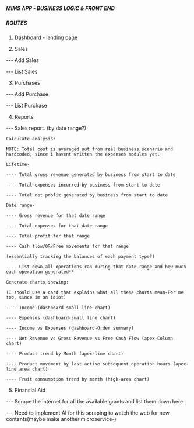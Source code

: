 ##### MIMS APP - BUSINESS LOGIC & FRONT END #####

##### ROUTES #####

1. Dashboard - landing page

2. Sales

--- Add Sales

--- List Sales

3. Purchases

--- Add Purchase

--- List Purchase

4. Reports

--- Sales report. (by date range?)

    Calculate analysis:

    NOTE: Total cost is averaged out from real business scenario and hardcoded, since i havent written the expenses modules yet.
    
    Lifetime-

    ---- Total gross revenue generated by business from start to date

    ---- Total expenses incurred by business from start to date

    ---- Total net profit generated by business from start to date

    Date range-

    ---- Gross revenue for that date range

    ---- Total expenses for that date range

    ---- Total profit for that range

    ---- Cash flow/QR/Free movements for that range

    (essentially tracking the balances of each payment type?)

    ---- List down all operations ran during that date range and how much each operation generated**
    
    Generate charts showing:

    (I should use a card that explains what all these charts mean-For me too, since im an idiot)

    ---- Income (dashboard-small line chart)

    ---- Expenses (dashboard-small line chart)

    ---- Income vs Expenses (dashboard-Order summary)

    ---- Net Revenue vs Gross Revenue vs Free Cash Flow (apex-Column chart)

    ---- Product trend by Month (apex-line chart) 

    ---- Product movement by last active subsequent operation hours (apex-line area chart)

    ---- Fruit consumption trend by month (high-area chart)

5. Financial Aid

--- Scrape the internet for all the available grants and list them down here.

--- Need to implement AI for this scraping to watch the web for new contents(maybe make another microservice-)